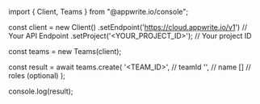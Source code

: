 import { Client, Teams } from "@appwrite.io/console";

const client = new Client()
    .setEndpoint('https://cloud.appwrite.io/v1') // Your API Endpoint
    .setProject('<YOUR_PROJECT_ID>'); // Your project ID

const teams = new Teams(client);

const result = await teams.create(
    '<TEAM_ID>', // teamId
    '<NAME>', // name
    [] // roles (optional)
);

console.log(result);
